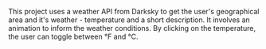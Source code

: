 This project uses a weather API from Darksky to get the user's geographical area and it's weather - temperature and a short description. It involves an animation to inform the weather conditions. By clicking on the temperature, the user can toggle between °F and °C.